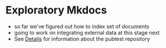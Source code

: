 # Exploratory Mkdocs

- so far we've figured out how to index set of documents
- going to work on integrating external data at this stage next
- See [Details](details) for information about the pubtest repository


